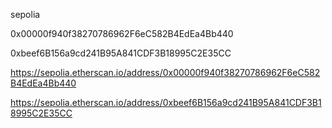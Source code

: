 sepolia

0x00000f940f38270786962F6eC582B4EdEa4Bb440

0xbeef6B156a9cd241B95A841CDF3B18995C2E35CC

https://sepolia.etherscan.io/address/0x00000f940f38270786962F6eC582B4EdEa4Bb440

https://sepolia.etherscan.io/address/0xbeef6B156a9cd241B95A841CDF3B18995C2E35CC